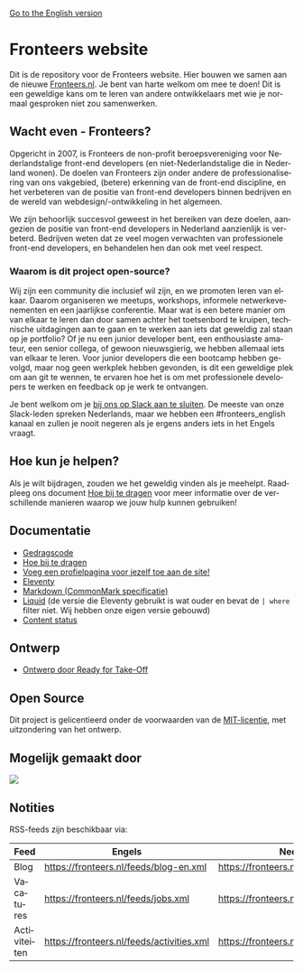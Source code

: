 <a href="https://github.com/fronteers/website/blob/main/README.md#fronteers-website" hreflang="en" lang="en">Go to the English version</a>

<div lang="nl">

# Fronteers website

Dit is de repository voor de Fronteers website. Hier bouwen we samen aan de nieuwe [Fronteers.nl](https://fronteers.nl). Je bent van harte welkom om mee te doen! Dit is een geweldige kans om te leren van andere ontwikkelaars met wie je normaal gesproken niet zou samenwerken.

## Wacht even - Fronteers?

Opgericht in 2007, is Fronteers de non-profit beroepsvereniging voor Nederlandstalige front-end developers (en niet-Nederlandstalige die in Nederland wonen). De doelen van Fronteers zijn onder andere de professionalisering van ons vakgebied, (betere) erkenning van de front-end discipline, en het verbeteren van de positie van front-end developers binnen bedrijven en de wereld van webdesign/-ontwikkeling in het algemeen.

We zijn behoorlijk succesvol geweest in het bereiken van deze doelen, aangezien de positie van front-end developers in Nederland aanzienlijk is verbeterd. Bedrijven weten dat ze veel mogen verwachten van professionele front-end developers, en behandelen hen dan ook met veel respect.

### Waarom is dit project open-source?

Wij zijn een community die inclusief wil zijn, en we promoten leren van elkaar. Daarom organiseren we meetups, workshops, informele netwerkevenementen en een jaarlijkse conferentie. Maar wat is een betere manier om van elkaar te leren dan door samen achter het toetsenbord te kruipen, technische uitdagingen aan te gaan en te werken aan iets dat geweldig zal staan op je portfolio? Of je nu een junior developer bent, een enthousiaste amateur, een senior collega, of gewoon nieuwsgierig, we hebben allemaal iets van elkaar te leren. Voor junior developers die een bootcamp hebben gevolgd, maar nog geen werkplek hebben gevonden, is dit een geweldige plek om aan git te wennen, te ervaren hoe het is om met professionele developers te werken en feedback op je werk te ontvangen.

Je bent welkom om je [bij ons op Slack aan te sluiten](https://fronteers-slack.herokuapp.com/). De meeste van onze Slack-leden spreken Nederlands, maar we hebben een #fronteers_english kanaal en zullen je nooit negeren als je ergens anders iets in het Engels vraagt.

## Hoe kun je helpen?

Als je wilt bijdragen, zouden we het geweldig vinden als je meehelpt. Raadpleeg ons document [Hoe bij te dragen](docs-nl/contribute.md) voor meer informatie over de verschillende manieren waarop we jouw hulp kunnen gebruiken!

## Documentatie

- [Gedragscode](docs-nl/code-of-conduct.md)
- [Hoe bij te dragen](docs-nl/contribute.md)
- [Voeg een profielpagina voor jezelf toe aan de site!](docs-nl/represent.md)
- [Eleventy](https://www.11ty.dev/docs-nl/)
- [Markdown (CommonMark specificatie)](https://spec.commonmark.org/0.29/)
- [Liquid](https://shopify.github.io/liquid/) (de versie die Eleventy gebruikt is wat ouder en bevat de `| where` filter niet. Wij hebben onze eigen versie gebouwd)
- [Content status](../../issues/204)

## Ontwerp

- [Ontwerp door Ready for Take-Off](https://xd.adobe.com/view/bd533314-bf05-4cbe-b634-499f8f25dbbc-e800/)

## Open Source

Dit project is gelicentieerd onder de voorwaarden van de [MIT-licentie](LICENSE), met uitzondering van het ontwerp.

## Mogelijk gemaakt door

<a href="https://www.netlify.com">
  <img src="https://www.netlify.com/img/global/badges/netlify-dark.svg"/>
</a>

## Notities

RSS-feeds zijn beschikbaar via:

| Feed       | Engels                                    | Nederlands                                  |
| ---------- | ----------------------------------------- | ------------------------------------------- |
| Blog       | https://fronteers.nl/feeds/blog-en.xml    | https://fronteers.nl/feeds/blog.xml         |
| Vacatures  | https://fronteers.nl/feeds/jobs.xml       | https://fronteers.nl/feeds/vacatures.xml    |
| Activiteiten | https://fronteers.nl/feeds/activities.xml | https://fronteers.nl/feeds/activiteiten.xml |

</div>

